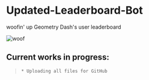 # Updated-Leaderboard-Bot
woofin' up Geometry Dash's user leaderboard


![woof](https://cdn.discordapp.com/attachments/617880742193528844/733101509839159428/woofBanner.png?size=20x20)
## Current works in progress:
> ```
> * Uploading all files for GitHub
>```
